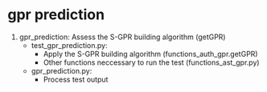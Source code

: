 # gpr prediction

1. gpr_prediction: Assess the S-GPR building algorithm (getGPR)
	- test_gpr_prediction.py: 
		- Apply the S-GPR building algorithm (functions_auth_gpr.getGPR)
		- Other functions neccessary to run the test (functions_ast_gpr.py)
	- gpr_prediction.py:
		- Process test output
